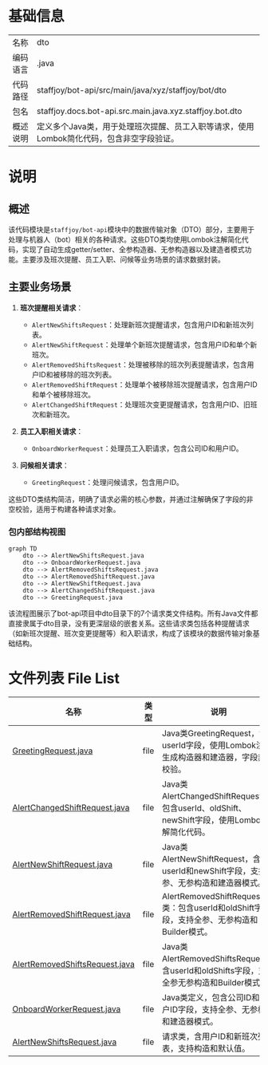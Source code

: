 # 基础信息

|      |      |
|------|------|
| 名称 | dto |
| 编码语言 | .java |
| 代码路径 | staffjoy/bot-api/src/main/java/xyz/staffjoy/bot/dto |
| 包名 | staffjoy.docs.bot-api.src.main.java.xyz.staffjoy.bot.dto |
| 概述说明 | 定义多个Java类，用于处理班次提醒、员工入职等请求，使用Lombok简化代码，包含非空字段验证。 |

# 说明

## 概述
该代码模块是`staffjoy/bot-api`模块中的数据传输对象（DTO）部分，主要用于处理与机器人（bot）相关的各种请求。这些DTO类均使用Lombok注解简化代码，实现了自动生成getter/setter、全参构造器、无参构造器以及建造者模式功能。主要涉及班次提醒、员工入职、问候等业务场景的请求数据封装。

## 主要业务场景
1. **班次提醒相关请求**：
   - `AlertNewShiftsRequest`：处理新班次提醒请求，包含用户ID和新班次列表。
   - `AlertNewShiftRequest`：处理单个新班次提醒请求，包含用户ID和单个新班次。
   - `AlertRemovedShiftsRequest`：处理被移除的班次列表提醒请求，包含用户ID和被移除的班次列表。
   - `AlertRemovedShiftRequest`：处理单个被移除班次提醒请求，包含用户ID和单个被移除班次。
   - `AlertChangedShiftRequest`：处理班次变更提醒请求，包含用户ID、旧班次和新班次。

2. **员工入职相关请求**：
   - `OnboardWorkerRequest`：处理员工入职请求，包含公司ID和用户ID。

3. **问候相关请求**：
   - `GreetingRequest`：处理问候请求，包含用户ID。

这些DTO类结构简洁，明确了请求必需的核心参数，并通过注解确保了字段的非空校验，适用于构建各种请求对象。


### 包内部结构视图

```mermaid
graph TD
    dto --> AlertNewShiftsRequest.java
    dto --> OnboardWorkerRequest.java
    dto --> AlertRemovedShiftsRequest.java
    dto --> AlertRemovedShiftRequest.java
    dto --> AlertNewShiftRequest.java
    dto --> AlertChangedShiftRequest.java
    dto --> GreetingRequest.java
```

该流程图展示了bot-api项目中dto目录下的7个请求类文件结构。所有Java文件都直接隶属于dto目录，没有更深层级的嵌套关系。这些请求类包括各种提醒请求（如新班次提醒、班次变更提醒等）和入职请求，构成了该模块的数据传输对象基础结构。

# 文件列表 File List

| 名称   | 类型  | 说明 |
|-------|------|-------------|
| [GreetingRequest.java](GreetingRequest.md) | file | Java类GreetingRequest，含userId字段，使用Lombok注解生成构造器和建造器，字段非空校验。 |
| [AlertChangedShiftRequest.java](AlertChangedShiftRequest.md) | file | Java类AlertChangedShiftRequest，包含userId、oldShift、newShift字段，使用Lombok注解简化代码。 |
| [AlertNewShiftRequest.java](AlertNewShiftRequest.md) | file | Java类AlertNewShiftRequest，含userId和newShift字段，支持全参、无参构造和建造器模式。 |
| [AlertRemovedShiftRequest.java](AlertRemovedShiftRequest.md) | file | AlertRemovedShiftRequest类：包含userId和oldShift字段，支持全参、无参构造和Builder模式。 |
| [AlertRemovedShiftsRequest.java](AlertRemovedShiftsRequest.md) | file | Java类AlertRemovedShiftsRequest，含userId和oldShifts字段，支持全参无参构造和Builder模式。 |
| [OnboardWorkerRequest.java](OnboardWorkerRequest.md) | file | Java类定义，包含公司ID和用户ID字段，支持全参、无参构造和建造器模式。 |
| [AlertNewShiftsRequest.java](AlertNewShiftsRequest.md) | file | 请求类，含用户ID和新班次列表，支持构造和默认值。 |


